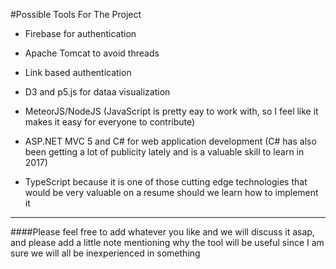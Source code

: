 #Possible Tools For The Project

- Firebase for authentication

- Apache Tomcat to avoid threads

- Link based authentication

- D3 and p5.js for dataa visualization

- MeteorJS/NodeJS (JavaScript is pretty eay to work with, so I feel like it makes it easy for everyone to contribute)

- ASP.NET MVC 5 and C# for web application development (C# has also been getting a lot of publicity lately and is a valuable skill to learn in 2017)

- TypeScript because it is one of those cutting edge technologies that would be very valuable on a resume should we learn how to implement it

***

####Please feel free to add whatever you like and we will discuss it asap, and please add a little note mentioning why the tool will be useful since I am sure we will all be inexperienced in something
